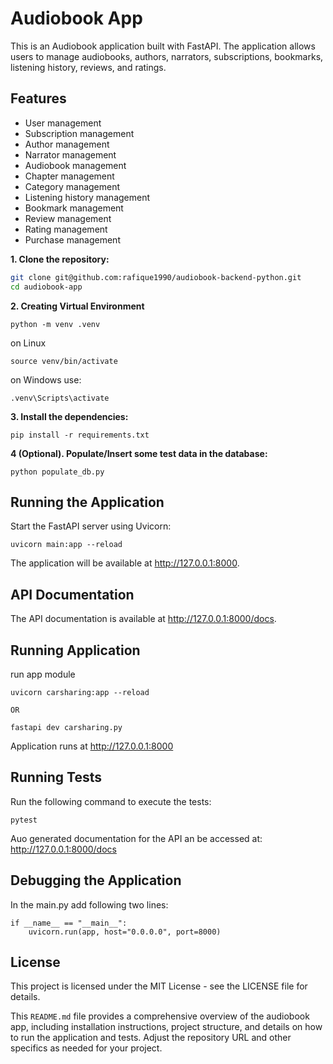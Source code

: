 # Audiobook App

This is an Audiobook application built with FastAPI. The application allows users to manage audiobooks, authors, narrators, subscriptions, bookmarks, listening history, reviews, and ratings.

## Features

- User management 
- Subscription management 
- Author management 
- Narrator management 
- Audiobook management 
- Chapter management 
- Category management 
- Listening history management 
- Bookmark management 
- Review management 
- Rating management 
- Purchase management 

**1. Clone the repository:**

```bash
git clone git@github.com:rafique1990/audiobook-backend-python.git
cd audiobook-app
```
**2. Creating Virtual Environment**

```
python -m venv .venv
```
on Linux 
```
source venv/bin/activate
```
on Windows use:
```
.venv\Scripts\activate
```

**3. Install the dependencies:**

```
pip install -r requirements.txt
```


**4 (Optional). Populate/Insert some test data in the database:**

```
python populate_db.py
```

## Running the Application
Start the FastAPI server using Uvicorn:
```
uvicorn main:app --reload
```
The application will be available at http://127.0.0.1:8000.

## API Documentation

The API documentation is available at http://127.0.0.1:8000/docs.





## Running Application
run app module
```
uvicorn carsharing:app --reload  

OR

fastapi dev carsharing.py
```

Application runs at  http://127.0.0.1:8000 

## Running Tests
Run the following command to execute the tests:
```
pytest
```
Auo generated documentation for the API an be accessed at: http://127.0.0.1:8000/docs

## Debugging the Application
In the main.py add following two lines:
```
if __name__ == "__main__":
    uvicorn.run(app, host="0.0.0.0", port=8000)
```


## License

This project is licensed under the MIT License - see the LICENSE file for details.

This `README.md` file provides a comprehensive overview of the audiobook app, including installation instructions, project structure, and details on how to run the application and tests. Adjust the repository URL and other specifics as needed for your project.
